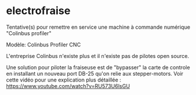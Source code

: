 # electrofraise  

Tentative(s) pour remettre en service une machine à commande numérique "Colinbus profiler"


Modèle: Colinbus Profiler CNC

L'entreprise Colinbus n'existe plus et il n'existe pas de pilotes open source.

Une solution pour piloter la fraiseuse est de "bypasser" la carte de controle en installant un nouveau port DB-25 qu'on relie aux stepper-motors.
Voir cette vidéo pour une explication plus détaillée : https://www.youtube.com/watch?v=RU573U6lsGU

